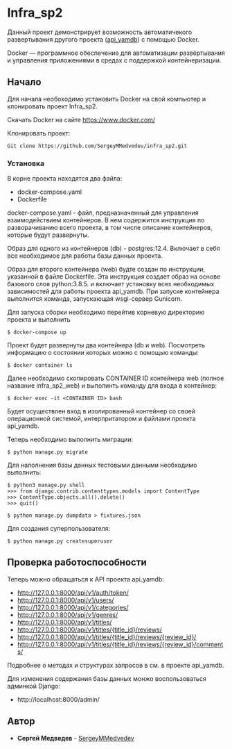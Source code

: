 # Infra_sp2

Данный проект демонстрирует возможность автоматичекого развертывания другого проекта ([api_yamdb](https://github.com/SergeyMMedvedev/api_yamdb)) с помощью Docker. 

Docker — программное обеспечение для автоматизации развёртывания и управления приложениями в средах с поддержкой контейнеризации.



## Начало

Для начала необоходимо установить Docker на свой компьютер и клонировать проект Infra_sp2.

Скачать Docker на сайте https://www.docker.com/

Клонировать проект:
```
Git clone https://github.com/SergeyMMedvedev/infra_sp2.git
```

### Установка

В корне проекта находятся два файла:
* docker-compose.yaml
* Dockerfile

docker-compose.yaml - файл, предназначенный для управления взаимодействием контейнеров. В нем содержится инструкция по разворачиванию всего проекта, в том числе описание контейнеров, которые будут развернуты. 

Образ для одного из контейнеров (db) - postgres:12.4. Включает в себя все необходимое для работы базы данных проекта.

Образ для второго контейнера (web) будте создан по инструкции, указанной в файле Dockerfile.
Эта инструкция создает образ на основе базового слоя python:3.8.5. и включает установку всех необходимых зависимостей для работы проекта api_yamdb.
При запуске контейнера выполнится команда, запускающая wsgi-сервер Gunicorn.

Для запуска сборки необходимо перейтив корневую директорию проекта и выполнить 
```
$ docker-compose up
```

Проект будет развернуты два контейнера (db и web).
Посмотреть информацию о состоянии которых можно с помощью команды:

```
$ docker container ls
```

Далее необходимо скопировать CONTAINER ID контейнера web (полное название infra_sp2_web)
и выполинть команду для входа в контейнер:
 
```
$ docker exec -it <CONTAINER ID> bash
```

Будет осуществлен вход в изолированный контейнер со своей операционной системой, интерпритатором и файлами проекта api_yamdb.

Теперь необходимо выполнить миграции:
```
$ python manage.py migrate
```

Для наполнения базы данных тестовыми данными необходимо выполнить:
```
$ python3 manage.py shell
>>> from django.contrib.contenttypes.models import ContentType
>>> ContentType.objects.all().delete()
>>> quit()

$ python manage.py dumpdata > fixtures.json
```

Для создания суперпользователя:
```
$ python manage.py createsuperuser
```

## Проверка работоспособности

Теперь можно обращаться к API проекта api_yamdb:

* http://127.0.0.1:8000/api/v1/auth/token/
* http://127.0.0.1:8000/api/v1/users/
* http://127.0.0.1:8000/api/v1/categories/
* http://127.0.0.1:8000/api/v1/genres/
* http://127.0.0.1:8000/api/v1/titles/
* http://127.0.0.1:8000/api/v1/titles/{title_id}/reviews/
* http://127.0.0.1:8000/api/v1/titles/{title_id}/reviews/{review_id}/
* http://127.0.0.1:8000/api/v1/titles/{title_id}/reviews/{review_id}/comments/

Подробнее о методах и структурах запросов в см. в проекте api_yamdb.

Для изменения содержания базы данных монжо воспользоваться админкой Django:
* http://localhost:8000/admin/


## Автор

* **Сергей Медведев** -  [SergeyMMedvedev](https://github.com/SergeyMMedvedev)
